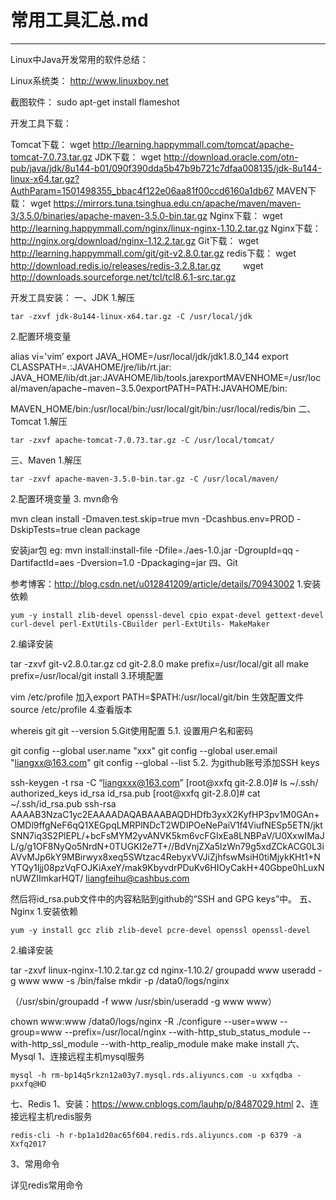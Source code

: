 # 常用工具汇总.md
-----------------------------------------------------------------------
 Linux中Java开发常用的软件总结：


 Linux系统类：
 http://www.linuxboy.net



截图软件：
sudo apt-get install flameshot


开发工具下载：

 


Tomcat下载：
wget http://learning.happymmall.com/tomcat/apache-tomcat-7.0.73.tar.gz
JDK下载：
wget http://download.oracle.com/otn-pub/java/jdk/8u144-b01/090f390dda5b47b9b721c7dfaa008135/jdk-8u144-linux-x64.tar.gz?AuthParam=1501498355_bbac4f122e06aa81f00ccd6160a1db67
MAVEN下载：
wget https://mirrors.tuna.tsinghua.edu.cn/apache/maven/maven-3/3.5.0/binaries/apache-maven-3.5.0-bin.tar.gz
Nginx下载：
wget http://learning.happymmall.com/nginx/linux-nginx-1.10.2.tar.gz
Nginx下载：
http://nginx.org/download/nginx-1.12.2.tar.gz
Git下载：
wget http://learning.happymmall.com/git/git-v2.8.0.tar.gz
redis下载：
wget http://download.redis.io/releases/redis-3.2.8.tar.gz
　　
wget http://downloads.sourceforge.net/tcl/tcl8.6.1-src.tar.gz



 
开发工具安装：
一、JDK
1.解压

    tar -zxvf jdk-8u144-linux-x64.tar.gz -C /usr/local/jdk

2.配置环境变量

alias vi='vim’
export JAVA_HOME=/usr/local/jdk/jdk1.8.0_144
export CLASSPATH=.:JAVAHOME/jre/lib/rt.jar:
JAVA_HOME/lib/dt.jar:JAVAHOME/lib/tools.jarexportMAVENHOME=/usr/local/maven/apache−maven−3.5.0exportPATH=PATH:JAVAHOME/bin:

MAVEN_HOME/bin:/usr/local/bin:/usr/local/git/bin:/usr/local/redis/bin
二、Tomcat
1.解压

    tar -zxvf apache-tomcat-7.0.73.tar.gz -C /usr/local/tomcat/

三、Maven
1.解压

    tar -zxvf apache-maven-3.5.0-bin.tar.gz -C /usr/local/maven/

2.配置环境变量
3. mvn命令

mvn clean install -Dmaven.test.skip=true
mvn -Dcashbus.env=PROD -DskipTests=true clean package

安装jar包
eg: mvn install:install-file -Dfile=./aes-1.0.jar -DgroupId=qq -DartifactId=aes
-Dversion=1.0 -Dpackaging=jar
四、Git

参考博客：http://blog.csdn.net/u012841209/article/details/70943002
1.安装依赖

    yum -y install zlib-devel openssl-devel cpio expat-devel gettext-devel curl-devel perl-ExtUtils-CBuilder perl-ExtUtils- MakeMaker

2.编译安装

tar -zxvf git-v2.8.0.tar.gz
cd git-2.8.0
make prefix=/usr/local/git all
make prefix=/usr/local/git install
3.环境配置

vim /etc/profile
加入export PATH=$PATH:/usr/local/git/bin
生效配置文件 source /etc/profile
4.查看版本

whereis git
git --version
5.Git使用配置
5.1. 设置用户名和密码

git config --global user.name "xxx"
git config --global user.email "liangxx@163.com"
git config --global --list
5.2. 为github账号添加SSH keys

ssh-keygen -t rsa -C “liangxxx@163.com”
[root@xxfq git-2.8.0]# ls ~/.ssh/
authorized_keys id_rsa id_rsa.pub
[root@xxfq git-2.8.0]# cat ~/.ssh/id_rsa.pub
ssh-rsa AAAAB3NzaC1yc2EAAAADAQABAAABAQDHDfb3yxX2KyfHP3pv1M0GAn+OMDl9ffgNeF6qQ1XEGpqLMRPlNDcT2WDIPOeNePaiV1f4ViufNESp5ETN/jktSNN7iq3S2PlEPL/+bcFsMYM2yvANVK5km6vcFGIxEa8LNBPaV/U0XxwIMaJL/g/g1OF8NyQo5NrdN+0TUGKI2e7T+//BdVnjZXa5lzWn79g5xdZCkACG0L3iAVvMJp6kY9MBirwyx8xeq5SWtzac4RebyxVVJiZjhfswMsiH0tiMjykKHt1+NYTQy1Ijj08pzVqFOJKiAxeY/mak9KbyvdrPDuKv6HIOyCakH+40Gbpe0hLuxNnUWZIImkarHQT/ liangfeihu@cashbus.com

然后将id_rsa.pub文件中的内容粘贴到github的“SSH and GPG keys”中。
五、Nginx
1.安装依赖

    yum -y install gcc zlib zlib-devel pcre-devel openssl openssl-devel

2.编译安装

tar -zxvf linux-nginx-1.10.2.tar.gz
cd nginx-1.10.2/
groupadd www
useradd -g www www -s /bin/false
mkdir -p /data0/logs/nginx

（/usr/sbin/groupadd -f www
/usr/sbin/useradd -g www www）

chown www:www /data0/logs/nginx -R
./configure --user=www --group=www --prefix=/usr/local/nginx --with-http_stub_status_module --with-http_ssl_module --with-http_realip_module
make
make install
六、Mysql
1、连接远程主机mysql服务

    mysql -h rm-bp14q5rkzn12a03y7.mysql.rds.aliyuncs.com -u xxfqdba -pxxfq@HD

七、Redis
1、安装：https://www.cnblogs.com/lauhp/p/8487029.html
2、连接远程主机redis服务

    redis-cli -h r-bp1a1d20ac65f604.redis.rds.aliyuncs.com -p 6379 -a Xxfq2017

3、常用命令

详见redis常用命令